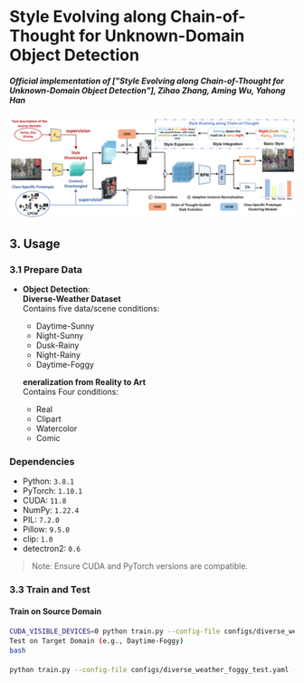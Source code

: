# Style Evolving along Chain-of-Thought for Unknown-Domain Object Detection

##### Official implementation of ["Style Evolving along Chain-of-Thought for Unknown-Domain Object Detection"], Zihao Zhang, Aming Wu, Yahong Han

![image](pic/f2.jpg)
## 3. Usage

### 3.1 Prepare Data


- **Object Detection**:  
  **Diverse-Weather Dataset**  
  Contains five data/scene conditions:  
  - Daytime-Sunny  
  - Night-Sunny  
  - Dusk-Rainy  
  - Night-Rainy  
  - Daytime-Foggy
 
   **eneralization from Reality to Art**  
  Contains Four conditions:  
  - Real  
  - Clipart  
  - Watercolor  
  - Comic  


### Dependencies

- Python: `3.8.1`  
- PyTorch: `1.10.1`  
- CUDA: `11.8`  
- NumPy: `1.22.4`  
- PIL: `7.2.0`  
- Pillow: `9.5.0`  
- clip: `1.0`  
- detectron2: `0.6`

> Note: Ensure CUDA and PyTorch versions are compatible.

### 3.3 Train and Test

#### Train on Source Domain

```bash
CUDA_VISIBLE_DEVICES=0 python train.py --config-file configs/diverse_weather.yaml
Test on Target Domain (e.g., Daytime-Foggy)
bash

python train.py --config-file configs/diverse_weather_foggy_test.yaml --eval-only MODEL.WEIGHTS all_outs/diverse_weather/model_best.pth >
